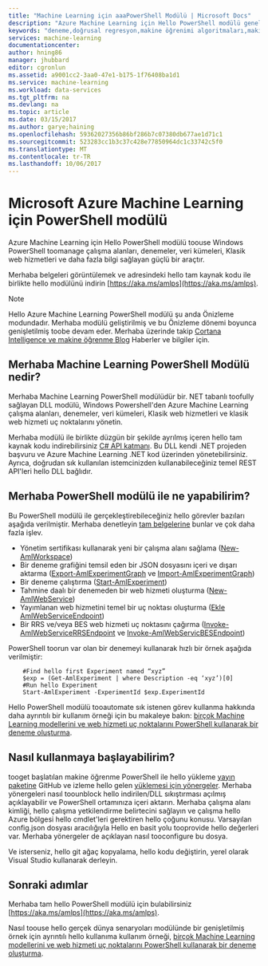 ```yaml
---
title: "Machine Learning için aaaPowerShell Modülü | Microsoft Docs"
description: "Azure Machine Learning için Hello PowerShell modülü genel önizleme modunda kullanılabilir. PowerShell toocreate kullanın ve çalışma alanları, denemeler, web hizmetleri ve daha fazlasını yönetebilirsiniz."
keywords: "deneme,doğrusal regresyon,makine öğrenimi algoritmaları,makine öğrenimi öğreticisi,tahmine dayalı modelleme teknikleri,veri bilimi deneyi"
services: machine-learning
documentationcenter: 
author: hning86
manager: jhubbard
editor: cgronlun
ms.assetid: a9001cc2-3aa0-47e1-b175-1f76408ba1d1
ms.service: machine-learning
ms.workload: data-services
ms.tgt_pltfrm: na
ms.devlang: na
ms.topic: article
ms.date: 03/15/2017
ms.author: garye;haining
ms.openlocfilehash: 59362027356b86bf286b7c07380db677ae1d71c1
ms.sourcegitcommit: 523283cc1b3c37c428e77850964dc1c33742c5f0
ms.translationtype: MT
ms.contentlocale: tr-TR
ms.lasthandoff: 10/06/2017
---
```

# <a name="powershell-module-for-microsoft-azure-machine-learning"></a>Microsoft Azure Machine Learning için PowerShell modülü
Azure Machine Learning için Hello PowerShell modülü toouse Windows PowerShell toomanage çalışma alanları, denemeler, veri kümeleri, Klasik web hizmetleri ve daha fazla bilgi sağlayan güçlü bir araçtır.

Merhaba belgeleri görüntülemek ve adresindeki hello tam kaynak kodu ile birlikte hello modülünü indirin [https://aka.ms/amlps](https://aka.ms/amlps). 

> [!NOTE]
> Hello Azure Machine Learning PowerShell modülü şu anda Önizleme modundadır. Merhaba modülü geliştirilmiş ve bu Önizleme dönemi boyunca genişletilmiş toobe devam eder. Merhaba üzerinde takip [Cortana Intelligence ve makine öğrenme Blog](https://blogs.technet.microsoft.com/machinelearning/) Haberler ve bilgiler için.

## <a name="what-is-hello-machine-learning-powershell-module"></a>Merhaba Machine Learning PowerShell Modülü nedir?
Merhaba Machine Learning PowerShell modülüdür bir. NET tabanlı toofully sağlayan DLL modülü, Windows Powershell'den Azure Machine Learning çalışma alanları, denemeler, veri kümeleri, Klasik web hizmetleri ve klasik web hizmeti uç noktalarını yönetin. 

Merhaba modülü ile birlikte düzgün bir şekilde ayrılmış içeren hello tam kaynak kodu indirebilirsiniz [C# API katmanı](https://github.com/hning86/azuremlps/blob/master/code/AzureMLSDK.cs). Bu DLL kendi .NET projeden başvuru ve Azure Machine Learning .NET kod üzerinden yönetebilirsiniz. Ayrıca, doğrudan sık kullanılan istemcinizden kullanabileceğiniz temel REST API'leri hello DLL bağlıdır.

## <a name="what-can-i-do-with-hello-powershell-module"></a>Merhaba PowerShell modülü ile ne yapabilirim?
Bu PowerShell modülü ile gerçekleştirebileceğiniz hello görevler bazıları aşağıda verilmiştir. Merhaba denetleyin [tam belgelerine](https://aka.ms/amlps) bunlar ve çok daha fazla işlev.

* Yönetim sertifikası kullanarak yeni bir çalışma alanı sağlama ([New-AmlWorkspace](https://github.com/hning86/azuremlps#new-amlworkspace))
* Bir deneme grafiğini temsil eden bir JSON dosyasını içeri ve dışarı aktarma ([Export-AmlExperimentGraph](https://github.com/hning86/azuremlps#export-amlexperimentgraph) ve [Import-AmlExperimentGraph](https://github.com/hning86/azuremlps#import-amlexperimentgraph))
* Bir deneme çalıştırma ([Start-AmlExperiment](https://github.com/hning86/azuremlps#start-amlexperiment))
* Tahmine daalı bir denemeden bir web hizmeti oluşturma ([New-AmlWebService](https://github.com/hning86/azuremlps#new-amlwebservice))
* Yayımlanan web hizmetini temel bir uç noktası oluşturma ([Ekle AmlWebServiceEndpoint](https://github.com/hning86/azuremlps#add-amlwebserviceendpoint))
* Bir RRS ve/veya BES web hizmeti uç noktasını çağırma ([Invoke-AmlWebServiceRRSEndpoint](https://github.com/hning86/azuremlps#invoke-amlwebservicerrsendpoint) ve [Invoke-AmlWebServicBESEndpoint](https://github.com/hning86/azuremlps#invoke-amlwebservicebesendpoint))

PowerShell toorun var olan bir denemeyi kullanarak hızlı bir örnek aşağıda verilmiştir:

        #Find hello first Experiment named “xyz”
        $exp = (Get-AmlExperiment | where Description -eq ‘xyz’)[0]
        #Run hello Experiment
        Start-AmlExperiment -ExperimentId $exp.ExperimentId 

Hello PowerShell modülü tooautomate sık istenen görev kullanma hakkında daha ayrıntılı bir kullanım örneği için bu makaleye bakın: [birçok Machine Learning modellerini ve web hizmeti uç noktalarını PowerShell kullanarak bir deneme oluşturma](machine-learning-create-models-and-endpoints-with-powershell.md).

## <a name="how-do-i-get-started"></a>Nasıl kullanmaya başlayabilirim?
tooget başlatılan makine öğrenme PowerShell ile hello yükleme [yayın paketine](https://github.com/hning86/azuremlps/releases) GitHub ve izleme hello gelen [yüklemesi için yönergeler](https://github.com/hning86/azuremlps/blob/master/README.md). Merhaba yönergeleri nasıl toounblock hello indirilen/DLL sıkıştırması açılmış açıklayabilir ve PowerShell ortamınıza içeri aktarın. Merhaba çalışma alanı kimliği, hello çalışma yetkilendirme belirtecini sağlayın ve çalışma hello Azure bölgesi hello cmdlet'leri gerektiren hello çoğunu konusu. Varsayılan config.json dosyası aracılığıyla Hello en basit yolu tooprovide hello değerleri var. Merhaba yönergeler de açıklayan nasıl tooconfigure bu dosya. 

Ve isterseniz, hello git ağaç kopyalama, hello kodu değiştirin, yerel olarak Visual Studio kullanarak derleyin.

## <a name="next-steps"></a>Sonraki adımlar
Merhaba tam hello PowerShell modülü için bulabilirsiniz [https://aka.ms/amlps](https://aka.ms/amlps). 

Nasıl toouse hello gerçek dünya senaryoları modülünde bir genişletilmiş örnek için ayrıntılı hello kullanıma kullanım örneği, [birçok Machine Learning modellerini ve web hizmeti uç noktalarını PowerShell kullanarak bir deneme oluşturma](machine-learning-create-models-and-endpoints-with-powershell.md).
